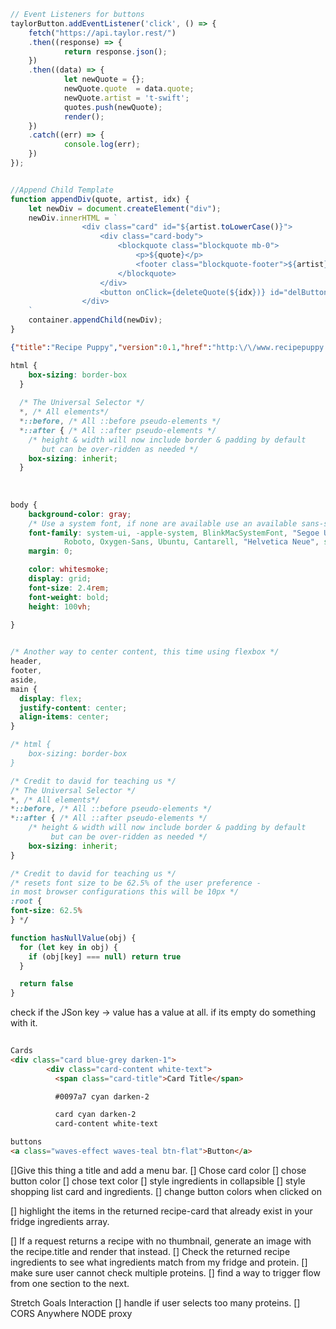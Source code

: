 ```javascript
// Event Listeners for buttons
taylorButton.addEventListener('click', () => {
	fetch("https://api.taylor.rest/")
	.then((response) => {
			return response.json();
	})
	.then((data) => {
			let newQuote = {};
			newQuote.quote  = data.quote;
			newQuote.artist = 't-swift';
			quotes.push(newQuote);
			render();
	})
	.catch((err) => {
			console.log(err);
	})
});


//Append Child Template
function appendDiv(quote, artist, idx) {
    let newDiv = document.createElement("div");
    newDiv.innerHTML = `
                <div class="card" id="${artist.toLowerCase()}">
                    <div class="card-body">
                        <blockquote class="blockquote mb-0">
                            <p>${quote}</p>
                            <footer class="blockquote-footer">${artist}</footer>
                        </blockquote>
                    </div>
                    <button onClick={deleteQuote(${idx})} id="delButton" class="btn">X</button>
                </div>    
    `
    container.appendChild(newDiv);
}
```


```json
{"title":"Recipe Puppy","version":0.1,"href":"http:\/\/www.recipepuppy.com\/","results":[{"title":"Chicky-N-Cheese Sandwich","href":"http:\/\/www.recipezaar.com\/Chicky-N-Cheese-Sandwich-57383","ingredients":"chicken, cream cheese, salt","thumbnail":""},{"title":"Chicken Tortilla Wrap Sandwich","href":"http:\/\/www.recipezaar.com\/Chicken-Tortilla-Wrap-Sandwich-126712","ingredients":"cheddar cheese, salsa, chicken, flour tortillas, lettuce","thumbnail":"http:\/\/img.recipepuppy.com\/299609.jpg"},{"title":"Chicken Cordon Bleu Sandwich","href":"http:\/\/www.recipezaar.com\/Chicken-Cordon-Bleu-Sandwich-349780","ingredients":"chicken, french bread, ham, swiss cheese, vegetable oil","thumbnail":"http:\/\/img.recipepuppy.com\/295527.jpg"},{"title":"Chicken & Slaw Sandwich with Bell Pepper Relish \r\n\t\t\n","href":"http:\/\/www.kraftfoods.com\/kf\/recipes\/chicken-slaw-sandwich-bell-110881.aspx","ingredients":"cheese spread, relish, sourdough bread, chicken, broccoli","thumbnail":"http:\/\/img.recipepuppy.com\/651857.jpg"},{"title":"\nHot Chicken Sandwich Recipe\n\n","href":"http:\/\/cookeatshare.com\/recipes\/hot-chicken-sandwich-51902","ingredients":"chicken, eggs, olives, mushroom, mayonnaise","thumbnail":"http:\/\/img.recipepuppy.com\/794805.jpg"},{"title":"Ciabatta Chicken Sandwich","href":"http:\/\/www.recipezaar.com\/Ciabatta-Chicken-Sandwich-241818","ingredients":"spinach, chicken, ciabatta rolls, salad dressing, mayonnaise, monterey jack cheese, tomato","thumbnail":""},{"title":"Chicken Caesar Sandwich \r\n\r\n","href":"http:\/\/www.kraftfoods.com\/kf\/recipes\/chicken-caesar-sandwich-50775.aspx","ingredients":"salad dressing, roll, parmesan cheese, lettuce, chicken, tomato","thumbnail":"http:\/\/img.recipepuppy.com\/649736.jpg"},{"title":"Chicken Caesar Sandwich \r\n\r\n","href":"http:\/\/www.kraftfoods.com\/kf\/recipes\/chicken-caesar-sandwich-50775.aspx?cm_re=1-_-1-_-RecipeAlsoEnjoy","ingredients":"salad dressing, roll, parmesan cheese, lettuce, chicken, tomato","thumbnail":"http:\/\/img.recipepuppy.com\/665828.jpg"},{"title":"Parmesan Chicken Sandwich","href":"http:\/\/www.recipezaar.com\/Parmesan-Chicken-Sandwich-168023","ingredients":"black pepper, chicken, butter, oregano, bread crumbs, paprika, parmesan cheese, parsley, salt","thumbnail":"http:\/\/img.recipepuppy.com\/350088.jpg"},{"title":"Crispy Chicken Sandwich \r\n\t\t\r\n\t\r\n\t\t\r\n\t\r\n\t\t\r\n\t\r\n\t\r\n\r\n","href":"http:\/\/www.kraftfoods.com\/kf\/recipes\/crispy-chicken-sandwich-55445.aspx","ingredients":"chicken, chicken, mozzarella cheese, french bread, dijon mustard, lettuce, tomato","thumbnail":"http:\/\/img.recipepuppy.com\/650315.jpg"}]}
```

```css
html {
    box-sizing: border-box
  }
 
  /* The Universal Selector */
  *, /* All elements*/
  *::before, /* All ::before pseudo-elements */
  *::after { /* All ::after pseudo-elements */
    /* height & width will now include border & padding by default
       but can be over-ridden as needed */
    box-sizing: inherit;
  }
 
 
  
body {
	background-color: gray;
	/* Use a system font, if none are available use an available sans-sarif font */
	font-family: system-ui, -apple-system, BlinkMacSystemFont, "Segoe UI",
			Roboto, Oxygen-Sans, Ubuntu, Cantarell, "Helvetica Neue", sans-serif;
	margin: 0;

	color: whitesmoke;
	display: grid;
	font-size: 2.4rem;
	font-weight: bold;
	height: 100vh;
	
}


/* Another way to center content, this time using flexbox */
header,
footer,
aside,
main {
  display: flex;
  justify-content: center;
  align-items: center;
}

```

```css
/* html {
	box-sizing: border-box
}

/* Credit to david for teaching us */
/* The Universal Selector */
*, /* All elements*/
*::before, /* All ::before pseudo-elements */
*::after { /* All ::after pseudo-elements */
	/* height & width will now include border & padding by default
		 but can be over-ridden as needed */
	box-sizing: inherit;
}

/* Credit to david for teaching us */
/* resets font size to be 62.5% of the user preference - 
in most browser configurations this will be 10px */
:root {
font-size: 62.5%
} */
```


```js
function hasNullValue(obj) {
  for (let key in obj) {
    if (obj[key] === null) return true
  }

  return false
}
```

check if the JSon key -> value has a value at all. if its empty do something with it.


<!-- Materialize CDN Links -->
<!-- Compiled and minified CSS -->
```html
   
Cards
<div class="card blue-grey darken-1">
        <div class="card-content white-text">
          <span class="card-title">Card Title</span>

          #0097a7 cyan darken-2

          card cyan darken-2
          card-content white-text

buttons
<a class="waves-effect waves-teal btn-flat">Button</a>
```
        



[]Give this thing a title and add a menu bar.
[] Chose card color
[] chose button color
[] chose text color
[] style ingredients in collapsible
[] style shopping list card and ingredients.
[] change button colors when clicked on



[] highlight the items in the returned recipe-card that already exist in your fridge ingredients array.

[] If a request returns a recipe with no thumbnail, generate an image with the recipe.title and render that instead.
[] Check the returned recipe ingredients to see what ingredients match from my fridge and protein.
[] make sure user cannot check multiple proteins.
[] find a way to trigger flow from one section to the next.


Stretch Goals
Interaction
[] handle if user selects too many proteins.
[] CORS Anywhere NODE proxy



